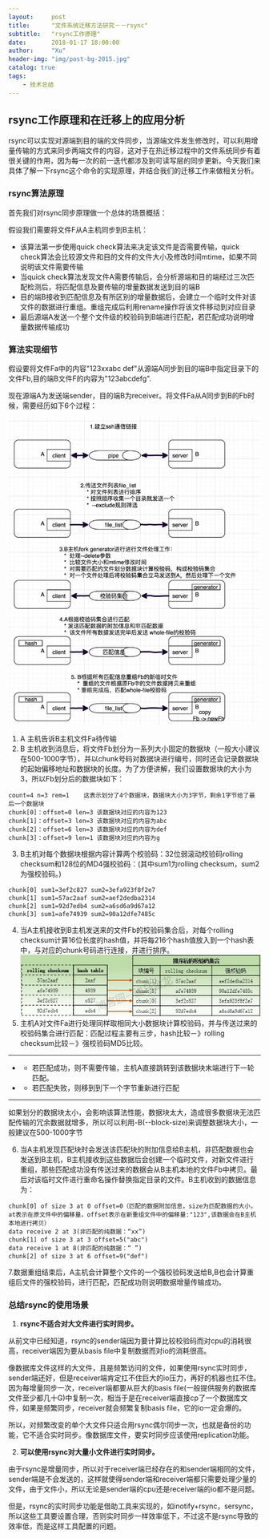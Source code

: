 ```yaml
---
layout:     post
title:      "文件系统迁移方法研究－－rsync"
subtitle:   "rsync工作原理"
date:       2018-01-17 18:00:00
author:     "Xu"
header-img: "img/post-bg-2015.jpg"
catalog: true
tags:
    - 技术总结
---
```

## rsync工作原理和在迁移上的应用分析

rsync可以实现对源端到目的端的文件同步，当源端文件发生修改时，可以利用增量传输的方式来同步两端文件的内容，这对于在热迁移过程中的文件系统同步有着很关键的作用，因为每一次的前一迭代都涉及到可读写层的同步更新。今天我们来具体了解一下rsync这个命令的实现原理，并结合我们的迁移工作来做相关分析。

### rsync算法原理

首先我们对rsync同步原理做一个总体的场景概括：

假设我们需要将文件F从A主机同步到B主机：

* 该算法第一步使用quick  check算法来决定该文件是否需要传输，quick check算法会比较源文件和目的文件的文件大小及修改时间mtime，如果不同说明该文件需要传输
* 当quick check算法发现文件A需要传输后，会分析源端和目的端经过三次匹配检测后，将匹配信息及要传输的增量数据发送到目的端B
* 目的端B接收到匹配信息及有所区别的增量数据后，会建立一个临时文件对该文件的数据进行重组。重组完成后利用rename操作将该文件移动到对应目录
* 最后源端A发送一个整个文件级的校验码到B端进行匹配，若匹配成功说明增量数据传输成功

### 算法实现细节

假设要将文件Fa中的内容"123xxabc def"从源端A同步到目的端B中指定目录下的文件Fb,目的端B文件F的内容为"123abcdefg".

现在源端A为发送端sender，目的端B为receiver。将文件Fa从A同步到B的Fb时候，需要经历如下6个过程：

![rsync](/img/rsync.png)

1. A 主机告诉B主机文件Fa待传输
2. B 主机收到消息后，将文件Fb划分为一系列大小固定的数据块（一般大小建议在500-1000字节），并以chunk号码对数据块进行编号，同时还会记录数据块的起始偏移地址和数据块的长度。为了方便讲解，我们设置数据块的大小为3，所以Fb划分后的数据块如下：
```
count=4 n=3 rem=1    这表示划分了4个数据块，数据块大小为3字节，剩余1字节给了最后一个数据块
chunk[0]：offset=0 len=3 该数据块对应的内容为123
chunk[1]：offset=3 len=3 该数据块对应的内容为abc
chunk[2]：offset=6 len=3 该数据块对应的内容为def
chunk[3]：offset=9 len=1 该数据块对应的内容为g
```
3. B主机对每个数据块根据内容计算两个校验码：32位弱滚动校验码rolling checksum和128位的MD4强校验码：(其中sum1为rolling checksum，sum2为强校验码。)
```
chunk[0] sum1=3ef2c827 sum2=3efa923f8f2e7
chunk[1] sum1=57ac2aaf sum2=aef2dedba2314
chunk[2] sum1=92d7edb4 sum2=a6sd6a9d67a12
chunk[3] sum1=afe74939 sum2=90a12dfe7485c
```
4. 当A主机接收到B主机发送来的文件Fb的校验码集合后，对每个rolling checksum计算16位长度的hash值，并将每216个hash值放入到一个hash表中，与对应的chunk号码进行连接，并进行排序。
![hash](/img/hash.png)
5. 主机A对文件Fa进行处理同样取相同大小数据块计算校验码，并与传送过来的校验码集合进行匹配：匹配过程主要有三步，hash比较－》rolling checksum比较－》强校验码MD5比较。

---
  * * 若匹配成功，则不需要传输，主机A直接跳转到该数据块末端进行下一轮匹配。
  * * 若匹配失败，则移到到下一个字节重新进行匹配
 
---
如果划分的数据块太小，会影响该算法性能，数据块太大，造成很多数据块无法匹配传输的冗余数据就增多，所以可以利用-B(--block-size)来调整数据块大小，一般建议在500-1000字节

6. 当A主机发现匹配块时会发送该匹配块的附加信息给B主机，非匹配数据也会发送到B主机，B主机接收到这些数据后会创建一个临时文件，对新文件进行重组，那些匹配成功没有传送过来的数据会从B主机本地的文件Fb中拷贝。最后对该临时文件进行重命名操作替换指定目录的文件。B主机收到的数据信息为：

```
chunk[0] of size 3 at 0 offset=0（匹配的数据附加信息，size为匹配数据的大小，at表示在原文件中的偏移量，offset表示在新重组文件中的偏移量:"123",该数据会在B主机本地进行拷贝）
data receive 2 at 3(非匹配的纯数据：“xx”)
chunk[1] of size 3 at 3 offset=5("abc")
data receive 1 at 8(非匹配的纯数据：“ ”)
chunk[2] of size 3 at 6 offset=9("def")

```

7.数据重组结束后，A主机会计算整个文件的一个强校验码发送给B,B也会计算重组后文件的强校验码，进行匹配，匹配成功则说明数据增量传输成功。

### 总结rsync的使用场景

1. **rsync不适合对大文件进行实时同步。**

从前文中已经知道，rsync的sender端因为要计算比较校验码而对cpu的消耗很高，receiver端因为要从basis file中复制数据而对io的消耗很高。

像数据库文件这样的大文件，且是频繁访问的文件，如果使用rsync实时同步，sender端还好，但是receiver端肯定扛不住巨大的io压力，再好的机器也扛不住。因为每增量同步一次，receiver端都要从巨大的basis file(一般提供服务的数据库文件至少都几十G)中复制一次，相当于是在receiver端直接cp了一个数据库文件，如果是频繁同步，receiver就会频繁复制basis file，它的io一定会爆的。

所以，对频繁改变的单个大文件只适合用rsync偶尔同步一次，也就是备份的功能，它不适合实时同步。像数据库文件，要实时同步应该使用replication功能。

2. **可以使用rsync对大量小文件进行实时同步。**

由于rsync是增量同步，所以对于receiver端已经存在的和sender端相同的文件，sender端是不会发送的，这样就使得sender端和receiver端都只需要处理少量的文件，由于文件小，所以无论是sender端的cpu还是receiver端的io都不是问题。

但是，rsync的实时同步功能是借助工具来实现的，如inotify+rsync，sersync，所以这些工具要设置合理，否则实时同步一样效率低下，不过这不是rsync导致的效率低，而是这样工具配置的问题。